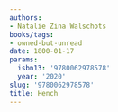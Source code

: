 ```yaml
---
authors:
- Natalie Zina Walschots
books/tags:
- owned-but-unread
date: 1800-01-17
params:
  isbn13: '9780062978578'
  year: '2020'
slug: '9780062978578'
title: Hench
---
```


<!--more-->